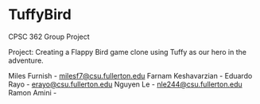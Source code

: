 # TuffyBird

CPSC 362 Group Project

Project: Creating a Flappy Bird game clone using Tuffy as our hero in the adventure.

Miles Furnish - milesf7@csu.fullerton.edu
Farnam Keshavarzian - 
Eduardo Rayo - erayo@csu.fullerton.edu
Nguyen Le - nle244@csu.fullerton.edu
Ramon Amini - 
